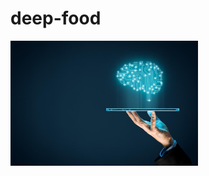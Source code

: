 # deep-food

<img src="https://github.com/Iskriyana/deep-food/blob/master/deep_food.jpg" width=300/>
